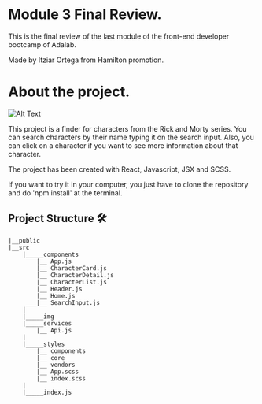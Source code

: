 # Module 3 Final Review.

This is the final review of the last module of the front-end developer bootcamp of Adalab.

Made by Itziar Ortega from Hamilton promotion.


# About the project.

![Alt Text](https://media.giphy.com/media/cODrlNTkGnZGVtVagd/giphy.gif)

This project is a finder for characters from the Rick and Morty series.
You can search characters by their name typing it on the search input. Also, you can click on a character if you want to see more information about that character.

The project has been created with React, Javascript, JSX and SCSS.

If you want to try it in your computer, you just have to clone the repository and do 'npm install' at the terminal.

## Project Structure 🛠

    |__public
    |__src
        |_____components
            |__ App.js
            |__ CharacterCard.js
            |__ CharacterDetail.js
            |__ CharacterList.js
            |__ Header.js
            |__ Home.js
         ___|__ SearchInput.js
        |
        |_____img
        |_____services
            |__ Api.js
        |
        |_____styles
            |__ components
            |__ core
            |__ vendors
            |__ App.scss
            |__ index.scss
        |
        |_____index.js